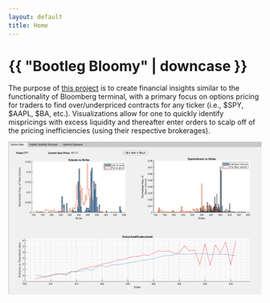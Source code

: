 ```yaml
---
layout: default
title: Home
---
```

<h1>{{ "Bootleg Bloomy" | downcase }}</h1>

The purpose of <a href = "https://github.com/hernantech/lilbloomy">this project</a> is to create financial insights similar to the functionality of Bloomberg terminal, with a primary focus on options pricing for traders to find over/underpriced contracts for any ticker (i.e., $SPY, $AAPL, $BA, etc.). Visualizations allow for one to quickly identify mispricings with excess liquidity and thereafter enter orders to scalp off of the pricing inefficiencies (using their respective brokerages).

![Pricing sample](/assets/screen_shot1.png)

